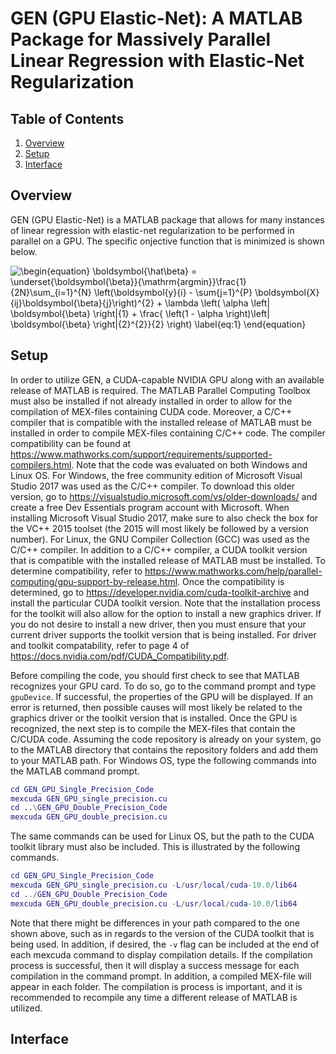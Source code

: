 # GEN (GPU Elastic-Net): A MATLAB Package for Massively Parallel Linear Regression with Elastic-Net Regularization

## Table of Contents
1. [Overview](#Overview)
2. [Setup](#Setup)
3. [Interface](#Interface)

## Overview
GEN (GPU Elastic-Net) is a MATLAB package that allows for many instances of linear regression with elastic-net regularization to be performed in parallel on a GPU. The specific onjective function that is minimized is shown below.

![\begin{equation} \boldsymbol{\hat\beta} = \underset{\boldsymbol{\beta}}{\mathrm{argmin}}\frac{1}{2N}\sum_{i=1}^{N} \left(\boldsymbol{y}{i} - \sum{j=1}^{P} \boldsymbol{X}{ij}\boldsymbol{\beta}{j}\right)^{2} + \lambda \left( \alpha \left| \boldsymbol{\beta} \right|{1} + \frac{ \left(1 - \alpha \right)\left| \boldsymbol{\beta} \right|{2}^{2}}{2} \right) \label{eq:1} \end{equation}](https://render.githubusercontent.com/render/math?math=%5Cbegin%7Bequation%7D%20%5Cboldsymbol%7B%5Chat%5Cbeta%7D%20%3D%20%5Cunderset%7B%5Cboldsymbol%7B%5Cbeta%7D%7D%7B%5Cmathrm%7Bargmin%7D%7D%5Cfrac%7B1%7D%7B2N%7D%5Csum_%7Bi%3D1%7D%5E%7BN%7D%20%5Cleft(%5Cboldsymbol%7By%7D%7Bi%7D%20-%20%5Csum%7Bj%3D1%7D%5E%7BP%7D%20%5Cboldsymbol%7BX%7D%7Bij%7D%5Cboldsymbol%7B%5Cbeta%7D%7Bj%7D%5Cright)%5E%7B2%7D%20%2B%20%5Clambda%20%5Cleft(%20%5Calpha%20%5Cleft%7C%20%5Cboldsymbol%7B%5Cbeta%7D%20%5Cright%7C%7B1%7D%20%2B%20%5Cfrac%7B%20%5Cleft(1%20-%20%5Calpha%20%5Cright)%5Cleft%7C%20%5Cboldsymbol%7B%5Cbeta%7D%20%5Cright%7C%7B2%7D%5E%7B2%7D%7D%7B2%7D%20%5Cright)%20%5Clabel%7Beq%3A1%7D%20%5Cend%7Bequation%7D)

## Setup
In order to utilize GEN, a CUDA-capable NVIDIA GPU along with an available release of MATLAB is required. The MATLAB Parallel Computing Toolbox must also be installed if not already installed in order to allow for the compilation of MEX-files containing CUDA code. Moreover, a C/C++ compiler that is compatible with the installed release of MATLAB must be installed in order to compile MEX-files containing C/C++ code. The compiler compatibility can be found at https://www.mathworks.com/support/requirements/supported-compilers.html. Note that the code was evaluated on both Windows and Linux OS. For Windows, the free community edition of Microsoft Visual Studio 2017 was used as the C/C++ compiler. To download this older version, go to https://visualstudio.microsoft.com/vs/older-downloads/ and create a free Dev Essentials program account with Microsoft. When installing Microsoft Visual Studio 2017, make sure to also check the box for the VC++ 2015 toolset (the 2015 will most likely be followed by a version number). For Linux, the GNU Compiler Collection (GCC) was used as the C/C++ compiler. In addition to a C/C++ compiler, a CUDA toolkit version that is compatible with the installed release of MATLAB must be installed. To determine compatibility, refer to https://www.mathworks.com/help/parallel-computing/gpu-support-by-release.html. Once the compatibility is determined, go to https://developer.nvidia.com/cuda-toolkit-archive and install the particular CUDA toolkit version. Note that the installation process for the toolkit will also allow for the option to install a new graphics driver. If you do not desire to install a new driver, then you must ensure that your current driver supports the toolkit version that is being installed. For driver and toolkit compatability, refer to page 4 of https://docs.nvidia.com/pdf/CUDA_Compatibility.pdf.

Before compiling the code, you should first check to see that MATLAB recognizes your GPU card. To do so, go to the command prompt and type ```gpuDevice```. If successful, the properties of the GPU will be displayed. If an error is returned, then possible causes will most likely be related to the graphics driver or the toolkit version that is installed. Once the GPU is recognized, the next step is to compile the MEX-files that contain the C/CUDA code. Assuming the code repository is already on your system, go to the MATLAB directory that contains the repository folders and add them to your MATLAB path. For Windows OS, type the following commands into the MATLAB command prompt.

```Matlab
cd GEN_GPU_Single_Precision_Code
mexcuda GEN_GPU_single_precision.cu
cd ..\GEN_GPU_Double_Precision_Code
mexcuda GEN_GPU_double_precision.cu
```

The same commands can be used for Linux OS, but the path to the CUDA toolkit library must also be included. This is illustrated by the following commands.

```Matlab
cd GEN_GPU_Single_Precision_Code
mexcuda GEN_GPU_single_precision.cu -L/usr/local/cuda-10.0/lib64
cd ../GEN_GPU_Double_Precision_Code
mexcuda GEN_GPU_double_precision.cu -L/usr/local/cuda-10.0/lib64
```

Note that there might be differences in your path compared to the one shown above, such as in regards to the version of the CUDA toolkit that is being used. In addition, if desired, the ```-v``` flag can be included at the end of each mexcuda command to display compilation details. If the compilation process is successful, then it will display a success message for each compilation in the command prompt. In addition, a compiled MEX-file will appear in each folder. The compilation is process is important, and it is recommended to recompile any time a different release of MATLAB is utilized.

## Interface
